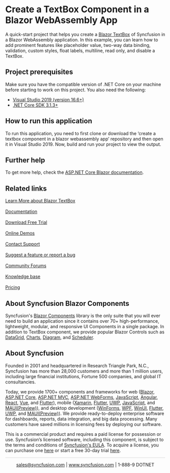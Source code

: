 # Create a TextBox Component in a Blazor WebAssembly App

A quick-start project that helps you create a [Blazor TextBox](https://www.syncfusion.com/blazor-components/blazor-textbox?utm_source=github&utm_medium=listing&utm_campaign=blazor-numeric-textbox-github-samples) of Syncfusion in a Blazor WebAssembly application. In this example, you can learn how to add prominent features like placeholder value, two-way data binding, validation, custom styles, float labels, multiline, read only, and disable a TextBox.

## Project prerequisites
Make sure you have the compatible version of .NET Core on your machine before starting to work on this project. You also need the following:
* [Visual Studio 2019 (version 16.6+)]( https://visualstudio.microsoft.com/downloads)
* [.NET Core SDK 3.1.3+](https://dotnet.microsoft.com/download/dotnet-core/3.1)

## How to run this application
To run this application, you need to first clone or download the ‘create a textbox component in a blazor webassembly app’ repository and then open it in Visual Studio 2019. Now, build and run your project to view the output.

## Further help

To get more help, check the [ASP.NET Core Blazor documentation](https://docs.microsoft.com/en-us/aspnet/core/blazor).

## Related links
[Learn More about Blazor TextBox](https://www.syncfusion.com/blazor-components/blazor-textbox?utm_source=github&utm_medium=listing&utm_campaign=blazor-textbox-github-samples)<br/><br/>
[Documentation](https://blazor.syncfusion.com/documentation/textbox/getting-started?utm_source=github&utm_medium=listing&utm_campaign=blazor-textbox-github-samples)<br/><br/>
[Download Free Trial](https://www.syncfusion.com/downloads/blazor-samples?utm_source=github&utm_medium=listing&utm_campaign=blazor-textbox-github-samples)<br/><br/>
[Online Demos](https://blazor.syncfusion.com/demos/textbox/default-functionalities?theme=fluent?utm_source=github&utm_medium=listing&utm_campaign=blazor-textbox-github-samples)<br/><br/>
[Contact Support](https://support.syncfusion.com/create?utm_source=github&utm_medium=listing&utm_campaign=blazor-textbox-github-samples)<br/><br/>
[Suggest a feature or report a bug](https://www.syncfusion.com/feedback/blazor?utm_source=github&utm_medium=listing&utm_campaign=blazor-textbox-github-samples)<br/><br/>
[Community Forums](https://www.syncfusion.com/forums?utm_source=github&utm_medium=listing&utm_campaign=blazor-textbox-github-samples)<br/><br/>
[Knowledge base](https://www.syncfusion.com/kb?utm_source=github&utm_medium=listing&utm_campaign=blazor-textbox-github-samples)<br/><br/>
[Pricing](https://www.syncfusion.com/sales/products/blazor?utm_source=github&utm_medium=listing&utm_campaign=blazor-textbox-github-samples)

## About Syncfusion Blazor Components
Syncfusion's [Blazor Components](https://www.syncfusion.com/blazor-components?utm_source=github&utm_medium=listing&utm_campaign=blazor-textbox-github-samples) library is the only suite that you will ever need to build an application since it contains over 70+ high-performance, lightweight, modular, and responsive UI Components in a single package. In addition to TextBox component, we provide popular Blazor Controls such as [DataGrid](https://www.syncfusion.com/blazor-components/blazor-datagrid?utm_source=github&utm_medium=listing&utm_campaign=blazor-textbox-github-samples), [Charts](https://www.syncfusion.com/blazor-components/blazor-charts?utm_source=github&utm_medium=listing&utm_campaign=blazor-textbox-github-samples), [Diagram](https://www.syncfusion.com/blazor-components/blazor-diagram?utm_source=github&utm_medium=listing&utm_campaign=blazor-textbox-github-samples), and [Scheduler](https://www.syncfusion.com/blazor-components/blazor-scheduler?utm_source=github&utm_medium=listing&utm_campaign=blazor-textbox-github-samples).

## About Syncfusion
Founded in 2001 and headquartered in Research Triangle Park, N.C., Syncfusion has more than 28,000 customers and more than 1 million users, including large financial institutions, Fortune 500 companies, and global IT consultancies.

Today, we provide 1700+ components and frameworks for web ([Blazor](https://www.syncfusion.com/blazor-components?utm_source=github&utm_medium=listing&utm_campaign=blazor-textbox-github-samples), [ASP.NET Core](https://www.syncfusion.com/aspnet-core-ui-controls?utm_source=github&utm_medium=listing&utm_campaign=blazor-textbox-github-samples), [ASP.NET MVC](https://www.syncfusion.com/aspnet-mvc-ui-controls?utm_source=github&utm_medium=listing&utm_campaign=blazor-textbox-github-samples), [ASP.NET WebForms](https://www.syncfusion.com/jquery/aspnet-webforms-ui-controls?utm_source=github&utm_medium=listing&utm_campaign=blazor-textbox-github-samples), [JavaScript](https://www.syncfusion.com/javascript-ui-controls?utm_source=github&utm_medium=listing&utm_campaign=blazor-textbox-github-samples), [Angular](https://www.syncfusion.com/angular-ui-components?utm_source=github&utm_medium=listing&utm_campaign=blazor-textbox-github-samples), [React](https://www.syncfusion.com/react-ui-components?utm_source=github&utm_medium=listing&utm_campaign=blazor-textbox-github-samples), [Vue](https://www.syncfusion.com/vue-ui-components?utm_source=github&utm_medium=listing&utm_campaign=blazor-textbox-github-samples), and [Flutter](https://www.syncfusion.com/flutter-widgets?utm_source=github&utm_medium=listing&utm_campaign=blazor-textbox-github-samples)), mobile ([Xamarin](https://www.syncfusion.com/xamarin-ui-controls?utm_source=github&utm_medium=listing&utm_campaign=blazor-textbox-github-samples), [Flutter](https://www.syncfusion.com/flutter-widgets?utm_source=github&utm_medium=listing&utm_campaign=blazor-textbox-github-samples), [UWP](https://www.syncfusion.com/uwp-ui-controls?utm_source=github&utm_medium=listing&utm_campaign=blazor-textbox-github-samples), [JavaScript](https://www.syncfusion.com/javascript-ui-controls?utm_source=github&utm_medium=listing&utm_campaign=blazor-textbox-github-samples), and [MAUI(Preview)](https://www.syncfusion.com/maui-controls?utm_source=github&utm_medium=listing&utm_campaign=blazor-textbox-github-samples)), and desktop development ([WinForms](https://www.syncfusion.com/blazor-ui-controls?utm_source=github&utm_medium=listing&utm_campaign=blazor-textbox-github-samples), [WPF](https://www.syncfusion.com/wpf-ui-controls?utm_source=github&utm_medium=listing&utm_campaign=blazor-textbox-github-samples), [WinUI](https://www.syncfusion.com/winui-controls?utm_source=github&utm_medium=listing&utm_campaign=blazor-textbox-github-samples), [Flutter](https://www.syncfusion.com/flutter-widgets?utm_source=github&utm_medium=listing&utm_campaign=blazor-textbox-github-samples), [UWP](https://www.syncfusion.com/uwp-ui-controls?utm_source=github&utm_medium=listing&utm_campaign=blazor-textbox-github-samples), and [MAUI(Preview)](https://www.syncfusion.com/maui-controls?utm_source=github&utm_medium=listing&utm_campaign=blazor-textbox-github-samples)). We provide ready-to-deploy enterprise software for dashboards, reports, data integration, and big data processing. Many customers have saved millions in licensing fees by deploying our software.

This is a commercial product and requires a paid license for possession or use. Syncfusion’s licensed software, including this component, is subject to the terms and conditions of [Syncfusion's EULA](https://www.syncfusion.com/eula/es/?utm_source=github&utm_medium=listing&utm_campaign=blazor-textbox-github-samples). To acquire a license, you can purchase one [here]( https://www.syncfusion.com/sales/products/blazor?utm_source=github&utm_medium=listing&utm_campaign=blazor-textbox-github-samples) or start a free 30-day trial [here](https://www.syncfusion.com/account/manage-trials/start-trials?utm_source=github&utm_medium=listing&utm_campaign=blazor-textbox-github-samples).

<hr style="height:0.3px;border:none;color:lightgrey;background-color:lightgrey;" />

<p align="center">
  <a href="mailto:sales@syncfusion.com?Subject=Syncfusion Blazor TextBox - Github" target="_top">sales@syncfusion.com</a> | <a href="https://www.syncfusion.com?utm_source=github&utm_medium=listing&utm_campaign=blazor-textbox-github-samples">www.syncfusion.com</a> | 1-888-9 DOTNET <br>
</p>
